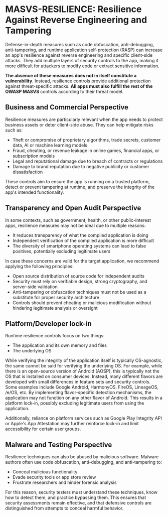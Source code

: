 # MASVS-RESILIENCE: Resilience Against Reverse Engineering and Tampering

Defense-in-depth measures such as code obfuscation, anti-debugging, anti-tampering, and runtime application self-protection (RASP) can increase an app's resilience against reverse engineering and specific client-side attacks. They add multiple layers of security controls to the app, making it more difficult for attackers to modify code or extract sensitive information.

**The absence of these measures does not in itself constitute a vulnerability**. Instead, resilience controls provide additional protection against threat-specific attacks. **All apps must also fulfill the rest of the OWASP MASVS** controls according to their threat model.

## Business and Commercial Perspective

Resilience measures are particularly relevant when the app needs to protect business assets or deter client-side abuse. They can help mitigate risks such as:

- Theft or compromise of proprietary algorithms, trade secrets, customer data, AI or machine learning models  
- Fraud, cheating, or revenue leakage in online games, financial apps, or subscription models  
- Legal and reputational damage due to breach of contracts or regulations  
- Damage to brand reputation due to negative publicity or customer dissatisfaction

These controls aim to ensure the app is running on a trusted platform, detect or prevent tampering at runtime, and preserve the integrity of the app's intended functionality.

## Transparency and Open Audit Perspective

In some contexts, such as government, health, or other public-interest apps, resilience measures may not be ideal due to multiple reasons:

- It reduces transparency of what the compiled application is doing  
- Independent verification of the compiled application is more difficult  
- The diversity of smartphone operating systems can lead to false positives, potentially excluding legitimate users

In case these concerns are valid for the target application, we recommend applying the following principles:

- Open source distribution of source code for independent audits  
- Security must rely on verifiable design, strong cryptography, and server-side validation  
- Anti-tampering or obfuscation techniques must not be used as a substitute for proper security architecture  
- Controls should prevent cheating or malicious modification without hindering legitimate analysis or oversight

## Platform/Developer lock-in

Runtime resilience controls focus on two things:

- The application and its own memory and files  
- The underlying OS

While verifying the integrity of the application itself is typically OS-agnostic, the same cannot be said for verifying the underlying OS. For example, while there is an open-source version of Android (AOSP), this is typically not the OS that is installed on consumer devices. Instead, many different flavors are developed with small differences in feature sets and security controls. Some examples include Google Android, HarmonyOS, FireOS, LineageOS, /e/OS, etc. By implementing flavor-specific detection mechanisms, the application may not function on any other flavor of Android. This results in a platform lock-in, possibly excluding legitimate users from using the application.  

Additionally, reliance on platform services such as Google Play Integrity API or Apple's App Attestation may further reinforce lock-in and limit accessibility for certain user groups.

## Malware and Testing Perspective

Resilience techniques can also be abused by malicious software. Malware authors often use code obfuscation, anti-debugging, and anti-tampering to:

- Conceal malicious functionality  
- Evade security tools or app store review  
- Frustrate researchers and hinder forensic analysis

For this reason, security testers must understand these techniques, know how to detect them, and practice bypassing them. This ensures that security assessments remain effective, and that defensive controls are distinguished from attempts to conceal harmful behavior.
